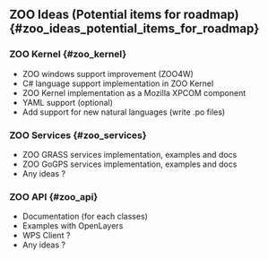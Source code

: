## ZOO Ideas (Potential items for roadmap) {#zoo_ideas_potential_items_for_roadmap}

### ZOO Kernel {#zoo_kernel}

-   ZOO windows support improvement (ZOO4W)
-   C\# language support implementation in ZOO Kernel
-   ZOO Kernel implementation as a Mozilla XPCOM component
-   YAML support (optional)
-   Add support for new natural languages (write .po files)

### ZOO Services {#zoo_services}

-   ZOO GRASS services implementation, examples and docs
-   ZOO GoGPS services implementation, examples and docs
-   Any ideas ?

### ZOO API {#zoo_api}

-   Documentation (for each classes)
-   Examples with OpenLayers
-   WPS Client ?
-   Any ideas ?
